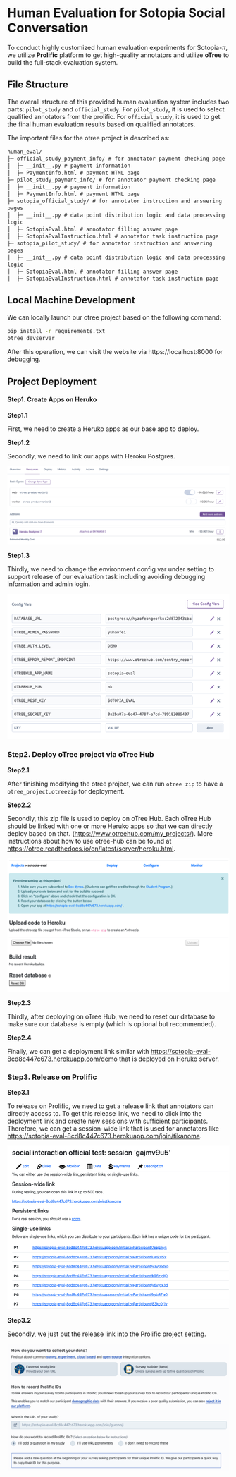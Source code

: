 # Human Evaluation for Sotopia Social Conversation

To conduct highly customized human evaluation experiments for Sotopia-$\pi$, we utilize **Prolific** platform to get high-quality annotators and utilize **oTree** to build the full-stack evaluation system.

## File Structure

The overall structure of this provided human evaluation system includes two parts: `pilot_study` and `official_study`. For `pilot_study`, it is used to select qualified annotators from the prolific. For `official_study`, it is used to get the final human evaluation results based on qualified annotators.

The important files for the otree project is described as:

```
human_eval/
├─ official_study_payment_info/ # for annotator payment checking page
│  ├─ __init__.py # payment information
│  ├─ PaymentInfo.html # payment HTML page
├─ pilot_study_payment_info/ # for annotator payment checking page
│  ├─ __init__.py # payment information
│  ├─ PaymentInfo.html # payment HTML page
├─ sotopia_official_study/ # for annotator instruction and answering pages
│  ├─ __init__.py # data point distribution logic and data processing logic
│  ├─ SotopiaEval.html # annotator filling answer page
│  ├─ SotopiaEvalInstruction.html # annotator task instruction page
├─ sotopia_pilot_study/ # for annotator instruction and answering pages
│  ├─ __init__.py # data point distribution logic and data processing logic
│  ├─ SotopiaEval.html # annotator filling answer page
│  ├─ SotopiaEvalInstruction.html # annotator task instruction page

```

## Local Machine Development

We can locally launch our otree project based on the following command:

```bash
pip install -r requirements.txt
otree devserver
```

After this operation, we can visit the website via https://localhost:8000 for debugging.

## Project Deployment

#### Step1. Create Apps on Heruko

**Step1.1**

First, we need to create a Heruko apps as our base app to deploy.

**Step1.2**

Secondly, we need to link our apps with Heroku Postgres.

![heruko_db](figs/heruko_db.png)

**Step1.3**

Thirdly, we need to change the environment config var under setting to support release of our evaluation task including avoiding debugging information and admin login.

![heruko_env_config](figs/heruko_env_config.png)

### Step2. Deploy oTree project via oTree Hub

**Step2.1**

After finishing modifying the otree project, we can run `otree zip` to have a `otree_project.otreezip` for deployment.

**Step2.2**

Secondly, this zip file is used to deploy on oTree Hub. Each oTree Hub should be linked with one or more Heruko apps so that we can directly deploy based on that. (https://www.otreehub.com/my_projects/). More instructions about how to use otree-hub can be found at https://otree.readthedocs.io/en/latest/server/heroku.html.

![otree_hub](figs/otree_hub.png)

**Step2.3**

Thirdly, after deploying on oTree Hub, we need to reset our database to make sure our database is empty (which is optional but recommended).

**Step2.4**

Finally, we can get a deployment link similar with https://sotopia-eval-8cd8c447c673.herokuapp.com/demo that is deployed on Heruko server.

### Step3. Release on Prolific

**Step3.1**

To release on Prolific, we need to get a release link that annotators can directly access to. To get this release link, we need to click into the deployment link and create new sessions with sufficient participants. Therefore, we can get a session-wide link that is used for annotators like https://sotopia-eval-8cd8c447c673.herokuapp.com/join/tikanoma.

![release_link](figs/release_link.png)

**Step3.2**

Secondly, we just put the release link into the Prolific project setting.

![prolific_release](figs/prolific_release.png)
